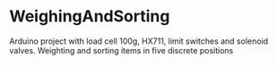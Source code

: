 # WeighingAndSorting
Arduino project with load cell 100g, HX711, limit switches and solenoid valves. Weighting and sorting items in five discrete positions
